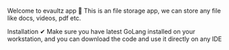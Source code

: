 Welcome to evaultz app 👋
This is an file storage app, we can store any file like docs, videos, pdf etc.

Installation ✔
Make sure you have latest GoLang installed on your workstation, and you can download the code and use it directly on any IDE
